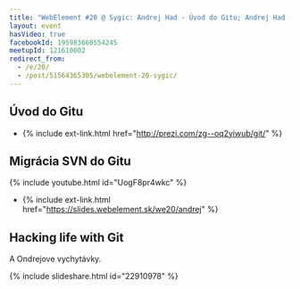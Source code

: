```yaml
---
title: "WebElement #20 @ Sygic: Andrej Had - Úvod do Gitu; Andrej Had - Migrácia SVN do Gitu; Ondrej Svitek - Hacking life with Git"
layout: event
hasVideo: true
facebookId: 195983660554245
meetupId: 121610002
redirect_from:
  - /e/20/
  - /post/51564365305/webelement-20-sygic/
---
```


## Úvod do Gitu

- {% include ext-link.html href="http://prezi.com/zg--oq2yiwub/git/" %}


## Migrácia SVN do Gitu

{% include youtube.html id="UogF8pr4wkc" %}

- {% include ext-link.html href="https://slides.webelement.sk/we20/andrej" %}


## Hacking life with Git

A Ondrejove vychytávky.


{% include slideshare.html id="22910978" %}

